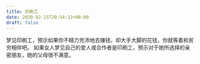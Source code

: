 ```yaml
---
title: 印刷工
date: 2020-02-15T20:54:12+08:00
draft: false
---
```


梦见印刷工，预示如果你不精力充沛地去赚钱，却大手大脚的花钱，你就等着和贫穷相伴吧。
如果女人梦见自己的爱人或合作者是印刷工，预示对于她所选择的亲密朋友，她的父母很不满意。
